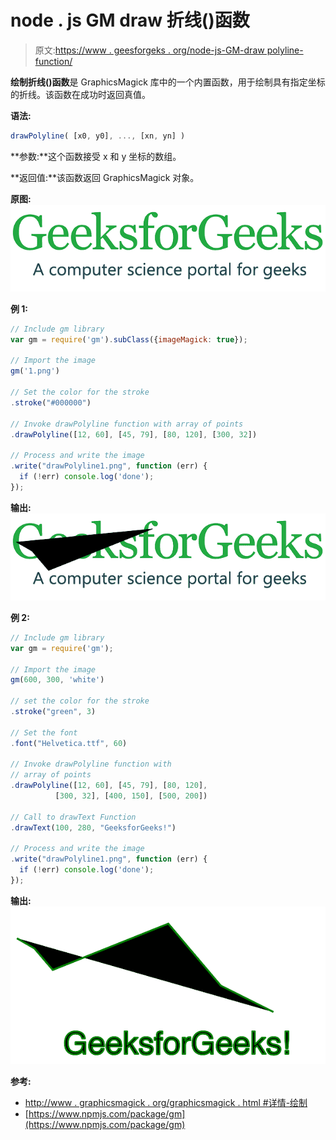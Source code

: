 # node . js GM draw 折线()函数

> 原文:[https://www . geesforgeks . org/node-js-GM-draw polyline-function/](https://www.geeksforgeeks.org/node-js-gm-drawpolyline-function/)

**绘制折线()函数**是 GraphicsMagick 库中的一个内置函数，用于绘制具有指定坐标的折线。该函数在成功时返回真值。

**语法:**

```js
drawPolyline( [x0, y0], ..., [xn, yn] )
```

**参数:**这个函数接受 x 和 y 坐标的数组。

**返回值:**该函数返回 GraphicsMagick 对象。

**原图:**
![](img/cc57d2786304222491542e08aad0db5b.png)

**例 1:**

```js
// Include gm library
var gm = require('gm').subClass({imageMagick: true});

// Import the image
gm('1.png')

// Set the color for the stroke
.stroke("#000000")

// Invoke drawPolyline function with array of points
.drawPolyline([12, 60], [45, 79], [80, 120], [300, 32])

// Process and write the image 
.write("drawPolyline1.png", function (err) {
  if (!err) console.log('done');
});
```

**输出:**
![](img/9ccbf38f96c0a48eb3c862b31ea68b1c.png)

**例 2:**

```js
// Include gm library
var gm = require('gm');

// Import the image
gm(600, 300, 'white')

// set the color for the stroke
.stroke("green", 3)

// Set the font 
.font("Helvetica.ttf", 60)

// Invoke drawPolyline function with
// array of points
.drawPolyline([12, 60], [45, 79], [80, 120],
          [300, 32], [400, 150], [500, 200])

// Call to drawText Function
.drawText(100, 280, "GeeksforGeeks!")

// Process and write the image 
.write("drawPolyline1.png", function (err) {
  if (!err) console.log('done');
});
```

**输出:**
![](img/e57bf37ae288d40d59693b5df15e2042.png)

**参考:**

*   [http://www . graphicsmagick . org/graphicsmagick . html #详情-绘制](http://www.graphicsmagick.org/GraphicsMagick.html#details-draw)
*   [https://www.npmjs.com/package/gm](https://www.npmjs.com/package/gm)
